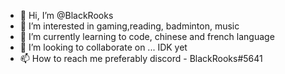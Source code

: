 - 👋 Hi, I’m @BlackRooks
- 👀 I’m interested in gaming,reading, badminton, music 
- 🌱 I’m currently learning to code, chinese and french language
- 💞️ I’m looking to collaborate on ... IDK yet
- 📫 How to reach me preferably discord - BlackRooks#5641

<!---
BlackRooks/BlackRooks is a ✨ special ✨ repository because its `README.md` (this file) appears on your GitHub profile.
You can click the Preview link to take a look at your changes.
--->
